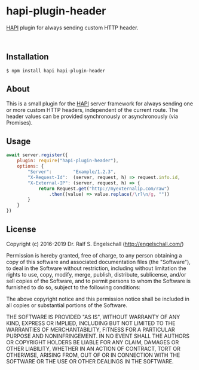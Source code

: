 
hapi-plugin-header
===================

[HAPI](http://hapijs.com/) plugin for always sending custom HTTP header.

<p/>
<img src="https://nodei.co/npm/hapi-plugin-header.png?downloads=true&stars=true" alt=""/>

<p/>
<img src="https://david-dm.org/rse/hapi-plugin-header.png" alt=""/>

Installation
------------

```shell
$ npm install hapi hapi-plugin-header
```

About
-----

This is a small plugin for the [HAPI](http://hapijs.com/) server
framework for always sending one or more custom HTTP headers,
independent of the current route. The header values can be provided
synchronously or asynchronously (via Promises).

Usage
-----

```js
await server.register({
    plugin: require("hapi-plugin-header"),
    options: {
        "Server":        "Example/1.2.3",
        "X-Request-Id":  (server, request, h) => request.info.id,
        "X-External-IP": (server, request, h) => {
            return Request.get("http://myexternalip.com/raw")
                .then((value) => value.replace(/\r?\n/g, ""))
        }
    }
})
```

License
-------

Copyright (c) 2016-2019 Dr. Ralf S. Engelschall (http://engelschall.com/)

Permission is hereby granted, free of charge, to any person obtaining
a copy of this software and associated documentation files (the
"Software"), to deal in the Software without restriction, including
without limitation the rights to use, copy, modify, merge, publish,
distribute, sublicense, and/or sell copies of the Software, and to
permit persons to whom the Software is furnished to do so, subject to
the following conditions:

The above copyright notice and this permission notice shall be included
in all copies or substantial portions of the Software.

THE SOFTWARE IS PROVIDED "AS IS", WITHOUT WARRANTY OF ANY KIND,
EXPRESS OR IMPLIED, INCLUDING BUT NOT LIMITED TO THE WARRANTIES OF
MERCHANTABILITY, FITNESS FOR A PARTICULAR PURPOSE AND NONINFRINGEMENT.
IN NO EVENT SHALL THE AUTHORS OR COPYRIGHT HOLDERS BE LIABLE FOR ANY
CLAIM, DAMAGES OR OTHER LIABILITY, WHETHER IN AN ACTION OF CONTRACT,
TORT OR OTHERWISE, ARISING FROM, OUT OF OR IN CONNECTION WITH THE
SOFTWARE OR THE USE OR OTHER DEALINGS IN THE SOFTWARE.

